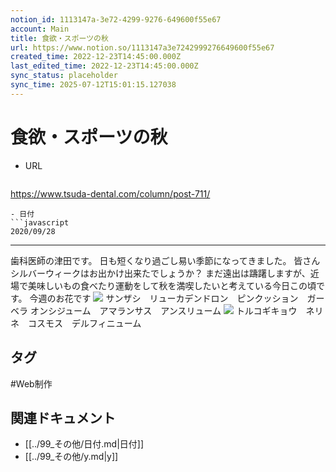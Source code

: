 ```yaml
---
notion_id: 1113147a-3e72-4299-9276-649600f55e67
account: Main
title: 食欲・スポーツの秋
url: https://www.notion.so/1113147a3e7242999276649600f55e67
created_time: 2022-12-23T14:45:00.000Z
last_edited_time: 2022-12-23T14:45:00.000Z
sync_status: placeholder
sync_time: 2025-07-12T15:01:15.127038
---
```

# 食欲・スポーツの秋

- URL
  ```javascript
https://www.tsuda-dental.com/column/post-711/
  ```
- 日付
  ```javascript
2020/09/28
  ```
---
歯科医師の津田です。
日も短くなり過ごし易い季節になってきました。
皆さんシルバーウィークはお出かけ出来たでしょうか？
まだ遠出は躊躇しますが、近場で美味しいもの食べたり運動をして秋を満喫したいと考えている今日この頃です。
今週のお花です
![](https://www.tsuda-dental.com/column/_data/contribute/images/711_1_18.jpeg)
サンザシ　リューカデンドロン　ピンクッション　ガーベラ
オンシジューム　アマランサス　アンスリューム
![](https://www.tsuda-dental.com/column/_data/contribute/images/711_1_19.jpeg)
トルコギキョウ　ネリネ　コスモス　デルフィニューム

## タグ

#Web制作 

## 関連ドキュメント

- [[../99_その他/日付.md|日付]]
- [[../99_その他/y.md|y]]
